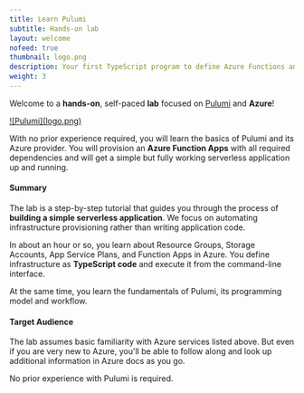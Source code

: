 ```yaml
---
title: Learn Pulumi
subtitle: Hands-on lab
layout: welcome
nofeed: true
thumbnail: logo.png
description: Your first TypeScript program to define Azure Functions and other Azure resources with Pulumi.
weight: 3
---
```


Welcome to a **hands-on**, self-paced **lab** focused on [Pulumi](https://www.pulumi.com/) and **Azure**!

<a href="https://www.pulumi.com/" target="blank">
![Pulumi](logo.png)
</a>

With no prior experience required, you will learn the basics of Pulumi and its Azure provider. You will provision an **Azure Function Apps** with all required dependencies and will get a simple but fully working serverless application up and running.

#### Summary

The lab is a step-by-step tutorial that guides you through the process of **building a simple serverless application**. We focus on automating infrastructure provisioning rather than writing application code.

In about an hour or so, you learn about Resource Groups, Storage Accounts, App Service Plans, and Function Apps in Azure. You define infrastructure as **TypeScript code** and execute it from the command-line interface.

At the same time, you learn the fundamentals of Pulumi, its programming model and workflow.

#### Target Audience

The lab assumes basic familiarity with Azure services listed above. But even if you are very new to Azure, you'll be able to follow along and look up additional information in Azure docs as you go.

No prior experience with Pulumi is required.
